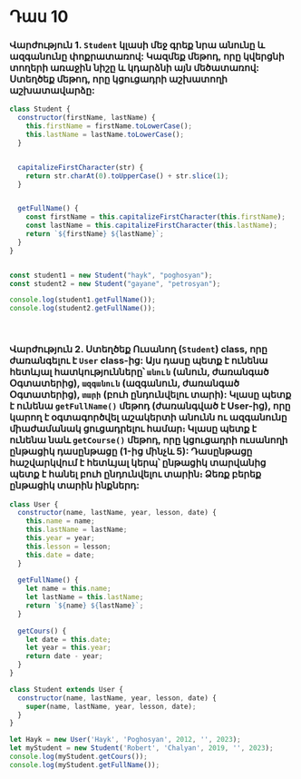 # Դաս 10

### Վարժություն 1. `Student` կլասի մեջ գրեք նրա անունը և ազգանունը փոքրատառով: Կազմեք  մեթոդ, որը կվերցնի տողերի առաջին նիշը և կդարձնի այն մեծատառով: Ստեղծեք մեթոդ, որը կցուցադրի աշխատողի աշխատավարձը:
```js
class Student {
  constructor(firstName, lastName) {
    this.firstName = firstName.toLowerCase(); 
    this.lastName = lastName.toLowerCase();   
  }


  capitalizeFirstCharacter(str) {
    return str.charAt(0).toUpperCase() + str.slice(1);
  }


  getFullName() {
    const firstName = this.capitalizeFirstCharacter(this.firstName);
    const lastName = this.capitalizeFirstCharacter(this.lastName);
    return `${firstName} ${lastName}`;
  }
}


const student1 = new Student("hayk", "poghosyan");
const student2 = new Student("gayane", "petrosyan");

console.log(student1.getFullName()); 
console.log(student2.getFullName()); 
```

<br>

### Վարժություն 2. Ստեղծեք Ուսանող (`Student`) <b>class,</b> որը ժառանգելու է `User` <b>class</b>-ից: Այս դասը պետք է ունենա հետևյալ հատկությունները՝ `անուն` (անուն, ժառանգած Օգտատերից), `ազգանուն` (ազգանուն, ժառանգած Օգտատերից), `տարի` (բուհ ընդունվելու տարի): Կլասը պետք է ունենա `getFullName()` մեթոդ (ժառանգված է User-ից), որը կարող է օգտագործվել աշակերտի անունն ու ազգանունը միաժամանակ ցուցադրելու համար։ Կլասը պետք է ունենա նաև `getCourse()` մեթոդ, որը կցուցադրի ուսանողի ընթացիկ դասընթացը (1-ից մինչև 5): Դասընթացը հաշվարկվում է հետևյալ կերպ՝ ընթացիկ տարվանից պետք է հանել բուհ ընդունվելու տարին։ Ձեռք բերեք ընթացիկ տարին ինքներդ:

```js
class User {
  constructor(name, lastName, year, lesson, date) {
    this.name = name;
    this.lastName = lastName;
    this.year = year;
    this.lesson = lesson;
    this.date = date;
  }
  
  getFullName() {
    let name = this.name;
    let lastName = this.lastName;
    return `${name} ${lastName}`;
  }
  
  getCours() {
    let date = this.date;
    let year = this.year;
    return date - year;
  }
}

class Student extends User {
  constructor(name, lastName, year, lesson, date) {
    super(name, lastName, year, lesson, date);
  }
}

let Hayk = new User('Hayk', 'Poghosyan', 2012, '', 2023);
let myStudent = new Student('Robert', 'Chalyan', 2019, '', 2023);
console.log(myStudent.getCours()); 
console.log(myStudent.getFullName()); 
```